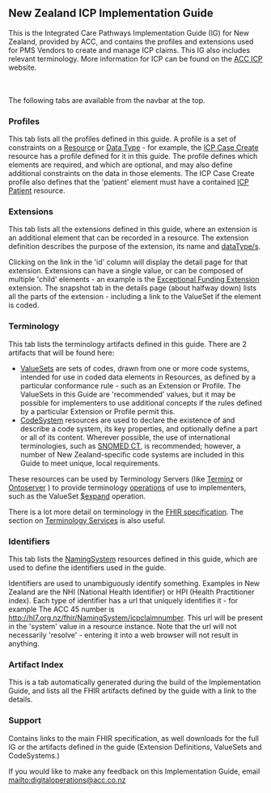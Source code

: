 
## New Zealand ICP Implementation Guide

This is the Integrated Care Pathways Implementation Guide (IG) for New Zealand, provided by ACC, and contains the profiles and extensions used for PMS Vendors to create and manage ICP claims.  This IG also includes relevant terminology.  More information for ICP can be found on the [ACC ICP](https://www.acc.co.nz/for-providers/provider-contracts-and-services/integrated-care-pathways/) website.

\
\
The following tabs are available from the navbar at the top.  

### Profiles

This tab lists all the profiles defined in this guide. A profile is a set of constraints on a [Resource](http://hl7.org/fhir/resourcelist.html) or [Data Type](http://hl7.org/fhir/datatypes.html) - for example, the [ICP Case Create](StructureDefinition-acc-icp-case-create.html) resource has a profile defined for it in this guide. The profile defines which elements are required, and which are optional, and may also define additional constraints on the data in those elements. The ICP Case Create profile also defines that the 'patient' element must have a contained [ICP Patient](http://hl7.org.nz/fhir/StructureDefinition/acc-icp-patient) resource.

### Extensions

This tab lists all the extensions defined in this guide, where an extension is an additional element that can be recorded in a resource. The extension definition describes the purpose of the extension, its name and [dataType/s](http://hl7.org/fhir/datatypes.html).

Clicking on the link in the 'id' column will display the detail page for that extension. Extensions can have a single value, or can be composed of multiple 'child' elements - an example is the [Exceptional Funding Extension](StructureDefinition-acc-icp-exceptional-funding.html) extension. The snapshot tab in the details page (about halfway down) lists all the parts of the extension - including a link to the ValueSet if the element is coded.

### Terminology

This tab lists the terminology artifacts defined in this guide. There are 2 artifacts that will be found here:

* [ValueSets](http://hl7.org/fhir/valueset.html) are sets of codes, drawn from one or more code systems, intended for use in coded data elements in Resources, as defined by a particular conformance rule - such as an Extension or Profile. The ValueSets in this Guide are 'recommended' values, but it may be possible for implementers to use additional concepts if the rules defined by a particular Extension or Profile permit this.
* [CodeSystem](http://hl7.org/fhir/codesystem.html) resources are used to declare the existence of and describe a code system, its key properties, and optionally define a part or all of its content. Wherever possible, the use of international terminologies, such as [SNOMED CT](https://www.snomed.org/), is recommended; however, a number of New Zealand-specific code systems are included in this Guide to meet unique, local requirements.

These resources can be used by Terminology Servers (like [Terminz](https://terminz-itp.azurewebsites.net/) or [Ontoserver](https://aehrc.com/ontoserver/) ) to provide terminology [operations](http://hl7.org/fhir/operations.html) of use to implementers, such as the ValueSet [$expand](http://hl7.org/fhir/valueset-operation-expand.html) operation.

There is a lot more detail on terminology in the [FHIR specification](http://hl7.org/fhir/terminology-module.html). The section on [Terminology Services](http://hl7.org/fhir/terminology-service.html) is also useful.

### Identifiers

This tab lists the [NamingSystem](http://hl7.org/fhir/namingsystem.html) resources defined in this guide, which are used to define the identifiers used in the guide.

Identifiers are used to unambiguously identify something. Examples in New Zealand are the NHI (National Health Identifier) or HPI (Health Practitioner index). Each type of identifier has a url that uniquely identifies it - for example The ACC 45 number is http://hl7.org.nz/fhir/NamingSystem/icpclaimnumber. This url will be present in the 'system' value in a resource instance. Note that the url will not necessarily 'resolve' - entering it into a web browser will not result in anything.

### Artifact Index

This is a tab automatically generated during the build of the Implementation Guide, and lists all the FHIR artifacts defined by the guide with a link to the details.

### Support

Contains links to the main FHIR specification, as well downloads for the full IG or the artifacts defined in the guide (Extension Definitions, ValueSets and CodeSystems.)

If you would like to make any feedback on this Implementation Guide, email <mailto:digitaloperations@acc.co.nz>
